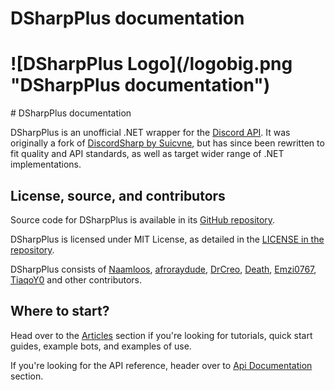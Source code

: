 <h1 class="delet-this">DSharpPlus documentation</h1>
<h1 class="logo-center">![DSharpPlus Logo](/logobig.png "DSharpPlus documentation")</h1>
# DSharpPlus documentation

DSharpPlus is an unofficial .NET wrapper for the [Discord API](https://discordapp.com/developers/docs/intro "Discord API"). 
It was originally a fork of [DiscordSharp by Suicvne](https://github.com/suicvne/DiscordSharp), but has since been rewritten 
to fit quality and API standards, as well as target wider range of .NET implementations.

## License, source, and contributors

Source code for DSharpPlus is available in its [GitHub repository](https://github.com/NaamloosDT/DSharpPlus).

DSharpPlus is licensed under MIT License, as detailed in the [LICENSE in the repository](https://github.com/NaamloosDT/DSharpPlus/blob/master/LICENSE).

DSharpPlus consists of [Naamloos](https://github.com/NaamloosDT), [afroraydude](https://github.com/afroraydude), 
[DrCreo](https://github.com/DrCreo), [Death](https://github.com/DeathGameDev), [Emzi0767](https://github.com/Emzi0767), [TiaqoY0](https://github.com/nick-strohm)
and other contributors.

## Where to start?

Head over to the [Articles](/articles/intro.html) section if you're looking for tutorials, quick start guides, example bots, 
and examples of use.

If you're looking for the API reference, header over to [Api Documentation](/api/index.html) section.
